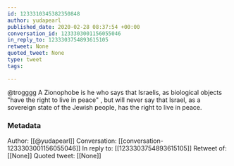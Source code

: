 ```yaml
---
id: 1233310345382350848
author: yudapearl
published_date: 2020-02-28 08:37:54 +00:00
conversation_id: 1233303001156055046
in_reply_to: 1233303754893615105
retweet: None
quoted_tweet: None
type: tweet
tags:

---
```


@trogggg A Zionophobe is he who says that Israelis, as biological objects "have the right to live in peace" , but will never say that Israel, as a sovereign state of the Jewish people, has the right to live in peace.

### Metadata

Author: [[@yudapearl]]
Conversation: [[conversation-1233303001156055046]]
In reply to: [[1233303754893615105]]
Retweet of: [[None]]
Quoted tweet: [[None]]
